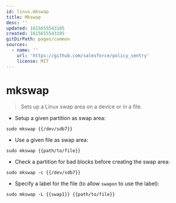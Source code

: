 ```yaml
---
id: linux.mkswap
title: Mkswap
desc: ''
updated: 1615655543105
created: 1615655543105
gitDirPath: pages/common
sources:
  - name: ''
    url: 'https://github.com/salesforce/policy_sentry'
    license: MIT
---
```

# mkswap

> Sets up a Linux swap area on a device or in a file.

- Setup a given partition as swap area:

`sudo mkswap {{/dev/sdb7}}`

- Use a given file as swap area:

`sudo mkswap {{path/to/file}}`

- Check a partition for bad blocks before creating the swap area:

`sudo mkswap -c {{/dev/sdb7}}`

- Specify a label for the file (to allow `swapon` to use the label):

`sudo mkswap -L {{swap1}} {{path/to/file}}`


